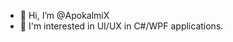 - 👋 Hi, I’m @ApokalmiX
- 👀 I'm interested in UI/UX in C#/WPF applications.

<!---
ApokalmiX/ApokalmiX is a ✨ special ✨ repository because its `README.md` (this file) appears on your GitHub profile.
You can click the Preview link to take a look at your changes.
--->
